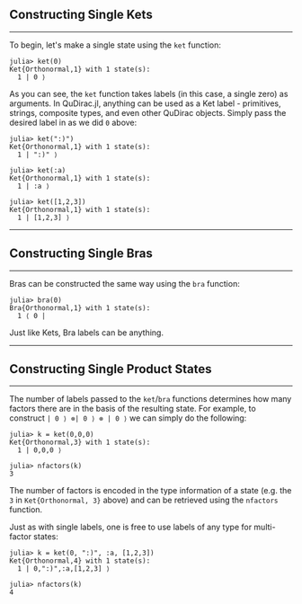 ## Constructing Single Kets
---

To begin, let's make a single state using the `ket` function:


```
julia> ket(0)
Ket{Orthonormal,1} with 1 state(s):
  1 | 0 ⟩
```

As you can see, the `ket` function takes labels (in this case, a single zero) as arguments. In QuDirac.jl, anything can be used as a Ket label - primitives, strings, composite types, and even other QuDirac objects. Simply pass the desired label in as we did `0` above:

```
julia> ket(":)")
Ket{Orthonormal,1} with 1 state(s):
  1 | ":)" ⟩

julia> ket(:a)
Ket{Orthonormal,1} with 1 state(s):
  1 | :a ⟩

julia> ket([1,2,3])
Ket{Orthonormal,1} with 1 state(s):
  1 | [1,2,3] ⟩
```

---
## Constructing Single Bras
---

Bras can be constructed the same way using the `bra` function:

```
julia> bra(0)
Bra{Orthonormal,1} with 1 state(s):
  1 ⟨ 0 |
```

Just like Kets, Bra labels can be anything.  


---
## Constructing Single Product States
---

The number of labels passed to the `ket`/`bra` functions determines how many factors there are in the basis of the resulting state. For example, to construct `| 0 ⟩ ⊗| 0 ⟩ ⊗ | 0 ⟩` we can simply do the following:


```
julia> k = ket(0,0,0)
Ket{Orthonormal,3} with 1 state(s):
  1 | 0,0,0 ⟩

julia> nfactors(k)
3
```

The number of factors is encoded in the type information of a state (e.g. the `3` in `Ket{Orthonormal, 3}` above) and can be retrieved using the `nfactors` function.

Just as with single labels, one is free to use labels of any type for multi-factor states:

```
julia> k = ket(0, ":)", :a, [1,2,3])
Ket{Orthonormal,4} with 1 state(s):
  1 | 0,":)",:a,[1,2,3] ⟩

julia> nfactors(k)
4
```
